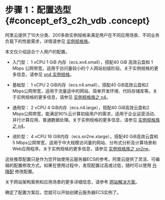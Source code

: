 # 步骤 1：配置选型 {#concept_ef3_c2h_vdb .concept}

阿里云提供了10大分类、200多款实例规格来满足用户在不同应用场景、不同业务负载下的性能需求，详情请参见 [实例规格族](../cn.zh-CN/产品简介/实例规格族.md#)。

本文仅介绍适合个人用户的配置。

-   入门型： 1 vCPU 1 GiB 内存（ecs.xn4.small），搭配40 GiB 高效云盘和 1 Mbps 公网带宽，适用于访问量较小的个人网站初级阶段。关于实例规格的更多信息，请参见 [xn4 实例规格](../cn.zh-CN/产品简介/实例规格族.md#xn4)。

-   基础型： 1 vCPU 2 GiB内存（ecs.n4.small），搭配40 GiB高效云盘和2 Mbps公网带宽，适用于流量适中的网站、简单开发环境、代码存储库等。关于实例规格的更多信息，请参见 [实例规格族之 n4](../cn.zh-CN/产品简介/实例规格族.md#n4)。

-   通用型： 2 vCPU 4 GiB内存（ecs.n4.large），搭配40 GiB高效云盘和2 Mbps公网带宽，能满足90%云计算初级用户的需求，适用于企业运营活动、并行计算应用、普通数据处理。关于实例规格的更多信息，请参见 [实例规格族之 n4](../cn.zh-CN/产品简介/实例规格族.md#n4)。

-   进阶型： 4 vCPU 16 GiB内存（ecs.sn2ne.xlarge），搭配40 GiB高效云盘和5 Mbps公网带宽，适用于中大规模访问量的网站、分布式分析及计算场景和Web应用程序。关于实例规格的更多信息，请参见 [实例规格族之 sn2ne](../cn.zh-CN/产品简介/实例规格族.md#sn2ne)。


这些推荐配置只是作为您开始使用云服务器ECS的参考。阿里云提供了灵活、可编辑的配置修改方式。如果在使用过程中，发现配置过高或过低，随时可以使用 [升降配](../cn.zh-CN/用户指南/实例/升降配.md#) 修改配置。

关于网站架构案例和应用场景的更多详细信息，请参考 [网站解决方案](https://www.aliyun.com/solution/middleware)。

确定了配置方案后，您就可以开始创建云服务器ECS实例了。


